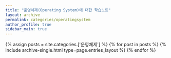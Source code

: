 ```yaml
---
title: "운영체제(Operating System)에 대한 학습노트"
layout: archive
permalink: categories/operatingsystem
author_profile: true
sidebar_main: true
---
```


{% assign posts = site.categories.['운영체제'] %}
{% for post in posts %} {% include archive-single.html type=page.entries_layout %} {% endfor %}